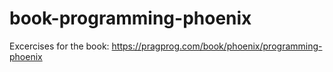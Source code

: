 # book-programming-phoenix
Excercises for the book: https://pragprog.com/book/phoenix/programming-phoenix
